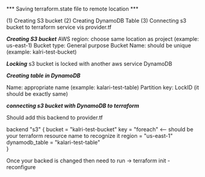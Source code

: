 *** Saving terraform.state file to remote location ***

(1) Creating S3 bucket
(2) Creating DynamoDB Table
(3) Connecting s3 bucket to terraform service vis provider.tf



***Creating S3 bucket***
AWS region: choose same location as project (example: us-east-1)
Bucket type: General purpose
Bucket Name: should be unique (example: kalri-test-bucket)

***Locking***
s3 bucket is locked with another aws service DynamoDB

***Creating table in DynamoDB***

Name: appropriate name (example: kalari-test-table)
Partition key: LockID (it should be exactly same)

***connecting s3 bucket with DynamoDB to terraform***

Should add this backend to provider.tf 

  backend "s3" {
    bucket = "kalri-test-bucket"
    key = "foreach" <-- should be your terraform resource name to recognize it 
    region = "us-east-1"
    dynamodb_table = "kalari-test-table"    
  }

  Once your backed is changed then need to run
    -> terraform init -reconfigure 